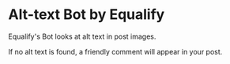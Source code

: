 # Alt-text Bot by Equalify

Equalify's Bot looks at alt text in post images.

If no alt text is found, a friendly comment will appear in your post.
